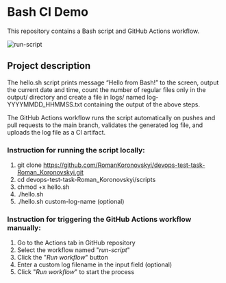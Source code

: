 # Bash CI Demo

This repository contains a Bash script and GitHub Actions workflow.  

![run-script](https://github.com/RomanKoronovskyi/devops-test-task-Roman_Koronovskyi/actions/workflows/run-script.yml/badge.svg)

## Project description

The hello.sh script prints message “Hello from Bash!” to the screen, output the current date and time, count the number of regular files only in the output/ directory and create a file in logs/ named log-YYYYMMDD_HHMMSS.txt containing the output of the above steps.

The GitHub Actions workflow runs the script automatically on pushes and pull requests to the main branch, validates the generated log file, and uploads the log file as a CI artifact.

### Instruction for running the script locally:

1. git clone https://github.com/RomanKoronovskyi/devops-test-task-Roman_Koronovskyi.git
2. cd devops-test-task-Roman_Koronovskyi/scripts
3. chmod +x hello.sh
4. ./hello.sh
5. ./hello.sh custom-log-name (optional)

### Instruction for triggering the GitHub Actions workflow manually:

1. Go to the Actions tab in GitHub repository
2. Select the workflow named "*run-script*"
3. Click the "*Run workflow*" button
4. Enter a custom log filename in the input field (optional)
5. Click "*Run workflow*" to start the process

